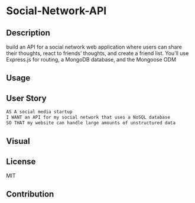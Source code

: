 # Social-Network-API

## Description 
build an API for a social network web application where users can share their thoughts, react to friends’ thoughts, and create a friend list. You’ll use Express.js for routing, a MongoDB database, and the Mongoose ODM

## Usage

## User Story
```md
AS A social media startup
I WANT an API for my social network that uses a NoSQL database
SO THAT my website can handle large amounts of unstructured data
```

## Visual

## License 
MIT

## Contribution